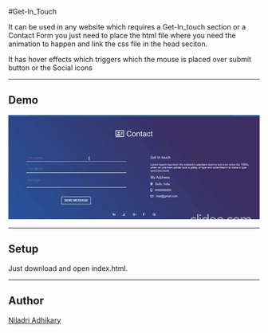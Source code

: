 #Get-In_Touch

It can be used in any website which requires a Get-In_touch section or a Contact Form
you just need to place the html file where you need the animation to happen
and link the css file in the head seciton.

It has hover effects which triggers which the mouse is placed over submit button or the Social icons

---

## Demo

![](get-in-touch.gif)

---

## Setup

Just download and open index.html.

---

## Author

[Niladri Adhikary](https://github.com/niladrix719)
